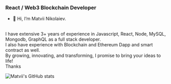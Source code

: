 ### React / Web3 Blockchain Developer

- 👋 Hi, I’m Matvii Nikolaiev.
<br>
I have extensive 3+ years of experience in Javascript, React, Node, MySQL, Mongodb, GraphQL as a full stack developer.<br>
I also have experience with Blockchain and Ethereum Dapp and smart contract as well.<br>
By growing, innovating, and transforming, I promise to bring your ideas to life!<br>
Thanks

![Matvii's GitHub stats](https://github-readme-stats.vercel.app/api?username=MatviiNikolaiev&show_icons=true&theme=radical)

